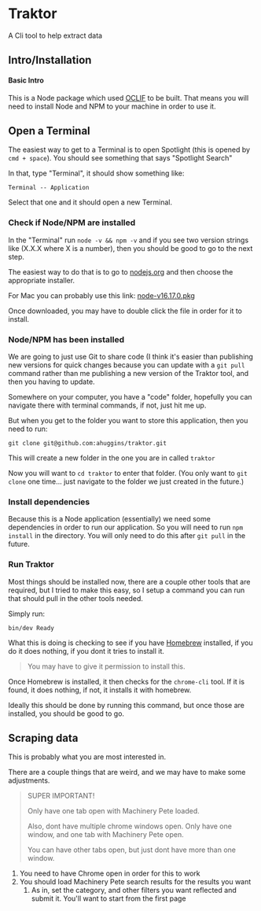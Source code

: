 # Traktor

A Cli tool to help extract data


## Intro/Installation

#### Basic Intro

This is a Node package which used [OCLIF](https://oclif.io/) to be built. That means you will need to install Node and NPM to your machine in order to use it.

## Open a Terminal

The easiest way to get to a Terminal is to open Spotlight (this is opened by `cmd + space`). You should see something that says "Spotlight Search"

In that, type "Terminal", it should show something like:

`Terminal -- Application`

Select that one and it should open a new Terminal.

### Check if Node/NPM are installed

In the "Terminal" run `node -v && npm -v` and if you see two version strings like (X.X.X where X is a number), then you should be good to go to the next step.

The easiest way to do that is to go to [nodejs.org](https://nodejs.org/en/download/) and then choose the appropriate installer.

For Mac you can probably use this link: [node-v16.17.0.pkg](https://nodejs.org/dist/v16.17.0/node-v16.17.0.pkg)

Once downloaded, you may have to double click the file in order for it to install.

### Node/NPM has been installed

We are going to just use Git to share code (I think it's easier than publishing new versions for quick changes because you can update with a `git pull` command rather than me publishing a new version of the Traktor tool, and then you having to update.

Somewhere on your computer, you have a "code" folder, hopefully you can navigate there with terminal commands, if not, just hit me up.

But when you get to the folder you want to store this application, then you need to run:

`git clone git@github.com:ahuggins/traktor.git`

This will create a new folder in the one you are in called `traktor`

Now you will want to `cd traktor` to enter that folder. (You only want to `git clone` one time... just navigate to the folder we just created in the future.)

### Install dependencies

Because this is a Node application (essentially) we need some dependencies in order to run our application. So you will need to run `npm install` in the directory. You will only need to do this after `git pull` in the future.

### Run Traktor

Most things should be installed now, there are a couple other tools that are required, but I tried to make this easy, so I setup a command you can run that should pull in the other tools needed.

Simply run:

`bin/dev Ready`

What this is doing is checking to see if you have [Homebrew](https://brew.sh/) installed, if you do it does nothing, if you dont it tries to install it.

> You may have to give it permission to install this.

Once Homebrew is installed, it then checks for the `chrome-cli` tool. If it is found, it does nothing, if not, it installs it with homebrew.

Ideally this should be done by running this command, but once those are installed, you should be good to go.

## Scraping data

This is probably what you are most interested in.

There are a couple things that are weird, and we may have to make some adjustments.

> SUPER IMPORTANT!
> 
> Only have one tab open with Machinery Pete loaded.
> 
> Also, dont have multiple chrome windows open. Only have one window, and one tab with Machinery Pete open. 
> 
> You can have other tabs open, but just dont have more than one window.

1. You need to have Chrome open in order for this to work
2. You should load Machinery Pete search results for the results you want
   1. As in, set the category, and other filters you want reflected and submit it. You'll want to start from the first page